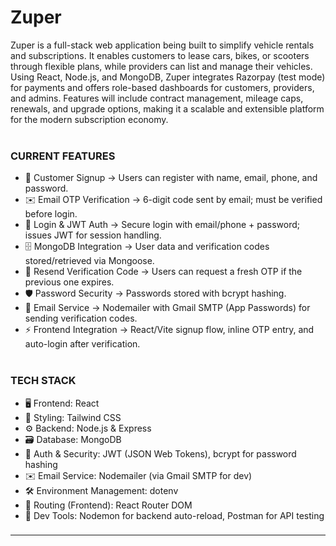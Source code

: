 # Zuper
Zuper is a full-stack web application being built to simplify vehicle rentals and subscriptions. It enables customers to lease cars, bikes, or scooters through flexible plans, while providers can list and manage their vehicles. Using React, Node.js, and MongoDB, Zuper integrates Razorpay (test mode) for payments and offers role-based dashboards for customers, providers, and admins. Features will include contract management, mileage caps, renewals, and upgrade options, making it a scalable and extensible platform for the modern subscription economy.
<br><br>
### CURRENT FEATURES
- 👤 Customer Signup → Users can register with name, email, phone, and password.
- ✉️ Email OTP Verification → 6-digit code sent by email; must be verified before login.
- 🔑 Login & JWT Auth → Secure login with email/phone + password; issues JWT for session handling.
- 🗄️ MongoDB Integration → User data and verification codes stored/retrieved via Mongoose.
- 📩 Resend Verification Code → Users can request a fresh OTP if the previous one expires.
- 🛡️ Password Security → Passwords stored with bcrypt hashing.
- 📨 Email Service → Nodemailer with Gmail SMTP (App Passwords) for sending verification codes.
- ⚡ Frontend Integration → React/Vite signup flow, inline OTP entry, and auto-login after verification.
<br><br>
### TECH STACK
- 🖥️ Frontend: React
- 🎨 Styling: Tailwind CSS
- ⚙️ Backend: Node.js & Express
- 🗃️ Database: MongoDB
- 🔐 Auth & Security: JWT (JSON Web Tokens), bcrypt for password hashing
- ✉️ Email Service: Nodemailer (via Gmail SMTP for dev)
- 🛠️ Environment Management: dotenv
- 🧩 Routing (Frontend): React Router DOM
- 🧪 Dev Tools: Nodemon for backend auto-reload, Postman for API testing

### 

---
